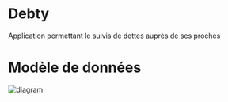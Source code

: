 # Debty
Application permettant le suivis de dettes auprès de ses proches

# Modèle de données
![diagram](https://user-images.githubusercontent.com/76009581/198364521-1842bb12-fd95-4506-bfed-eec50e70f7b0.png)
